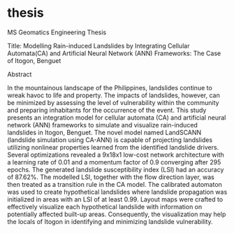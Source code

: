 # thesis
MS Geomatics Engineering Thesis 

Title: Modelling Rain-induced Landslides by Integrating Cellular Automata(CA) and Artificial Neural Network (ANN) Frameworks: The Case of Itogon, Benguet 

Abstract

In the mountainous landscape of the Philippines, landslides continue to wreak havoc to life and property. The impacts of landslides, however, can be minimized by assessing the level of vulnerability within the community and preparing inhabitants for the occurrence of the event. This study presents an integration model for cellular automata (CA) and artificial neural network (ANN) frameworks to simulate and visualize rain-induced landslides in Itogon, Benguet. The novel model named LandSCANN (landslide simulation using CA-ANN) is capable of projecting landslides utilizing nonlinear properties learned from the identified landslide drivers. Several optimizations revealed a 9x18x1 low-cost network architecture with a learning rate of 0.01 and a momentum factor of 0.9 converging after 295 epochs. The generated landslide susceptibility index (LSI) had an accuracy of 87.62%. The modelled LSI, together with the flow direction layer, was then treated as a transition rule in the CA model. The calibrated automaton was used to create hypothetical landslides where landslide propagation was initialized in areas with an LSI of at least 0.99. Layout maps were crafted to effectively visualize each hypothetical landslide with information on potentially affected built-up areas. Consequently, the visualization may help the locals of Itogon in identifying and minimizing landslide vulnerability.
